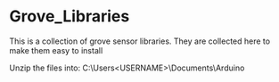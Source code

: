 # Grove_Libraries
This is a collection of grove sensor libraries. 
They are collected here to make them easy to install

Unzip the files into: 
  C:\Users\<USERNAME>\Documents\Arduino
